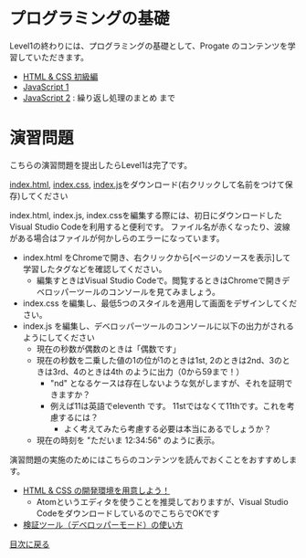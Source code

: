 # プログラミングの基礎

Level1の終わりには、プログラミングの基礎として、Progate のコンテンツを学習していただきます。

- [HTML & CSS 初級編](https://prog-8.com/lessons/html/study/1)
- [JavaScript 1](https://prog-8.com/lessons/es6/study/1)
- [JavaScript 2](https://prog-8.com/lessons/es6/study/2) : 繰り返し処理のまとめ まで



# 演習問題

こちらの演習問題を提出したらLevel1は完了です。

[index.html](./work/index.html), [index.css](./work/index.css), [index.js](./work/index.js)をダウンロード(右クリックして名前をつけて保存)してください

index.html, index.js, index.cssを編集する際には、初日にダウンロードしたVisual Studio Codeを利用すると便利です。
ファイル名が赤くなったり、波線がある場合はファイルが何かしらのエラーになっています。

 
- index.html をChromeで開き、右クリックから[ページのソースを表示]して学習したタグなどを確認してください。
    - 編集すときはVisual Studio Codeで。閲覧するときはChromeで開きデベロッパーツールのコンソールを見てみましょう。
- index.css を編集し、最低5つのスタイルを適用して画面をデザインしてください。
- index.js を編集し、デベロッパーツールのコンソールに以下の出力がされるようにしてください
    - 現在の秒数が偶数のときは「偶数です」
    - 現在の秒数を二乗した値の1の位が1のときは1st, 2のときは2nd、3のときは3rd、4のときは4th のように出力（0から59まで！）
        - "nd" となるケースは存在しないような気がしますが、それを証明できますか？
        - 例えば11は英語でeleventh です。 11stではなくて11thです。これを考慮するには？
            - よく考えてみたら考慮する必要は本当にあるでしょうか？
    - 現在の時刻を "ただいま 12:34:56" のように表示。

演習問題の実施のためにはこちらのコンテンツを読んでおくことをおすすめします。

- [HTML & CSS の開発環境を用意しよう！](https://prog-8.com/docs/html-env)
    - Atomというエディタを使うことを推奨しておりますが、Visual Studio CodeをダウンロードしているのでこちらでOKです
- [検証ツール（デベロッパーモード）の使い方](https://prog-8.com/docs/html-dev)


[目次に戻る](../)

